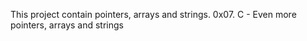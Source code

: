 This project contain pointers, arrays and strings.
0x07. C - Even more pointers, arrays and strings
